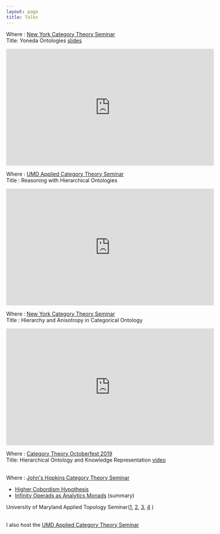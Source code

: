 ```yaml
---
layout: page
title: Talks
---
```


Where : [New York Category Theory Seminar](http://www.sci.brooklyn.cuny.edu/~noson/CTseminar.html)  
Title: Yoneda Ontologies [slides](..\assets\docs\NYCT_talk_2020.pdf)  
<iframe width="560" height="315" src="https://www.youtube.com/embed/Y5RMJ_fSGGc" frameborder="0" allow="accelerometer; autoplay; clipboard-write; encrypted-media; gyroscope; picture-in-picture" allowfullscreen></iframe>

Where : [UMD Applied Category Theory Seminar](https://mdcats.github.io)  
Title : Reasoning with Hierarchical Ontologies  
<iframe width="560" height="315" src="https://www.youtube.com/embed/_CPAJn49oQk" frameborder="0" allow="accelerometer; autoplay; encrypted-media; gyroscope; picture-in-picture" allowfullscreen></iframe>

Where : [New York Category Theory Seminar](http://www.sci.brooklyn.cuny.edu/~noson/CTseminar.html)  
Title : Hierarchy and Anisotropy in Categorical Ontology  
<iframe width="560" height="315" src="https://www.youtube.com/embed/IF4UmAq7vtM" frameborder="0" allow="accelerometer; encrypted-media; gyroscope; picture-in-picture" allowfullscreen></iframe>
<br/>

Where : [Category Theory Octoberfest 2019](https://ct-octoberfest.github.io/)  
Title: Hierarchical Ontology and Knowledge Representation [video](https://jh.hosted.panopto.com/Panopto/Pages/Viewer.aspx?id=6ba819ec-df14-4168-a0c4-aaf20151332c)  
<br/>

Where : [John's Hopkins Category Theory Seminar](http://www.math.jhu.edu/~eriehl/ct/)
- [Higher Cobordism Hypothesis](../assets/docs/JHU_Talk_Slide.pdf)
- [Infinity Operads as Analytics Monads](../assets/docs/inf_operads_summary.pdf) (summary)

University of Maryland Applied Topology Seminar([1](..\assets\docs\Olog_Talk_1.pdf), [2](..\assets\docs\Olog_talk_2__Official_.pdf), [3](..\assets\docs\Olog_Talk_3__Final_Version_.pdf), [4](..\assets\docs\olog_talk_4.pdf) )  
<br/>

I also host the [UMD Applied Category Theory Seminar](https://mdcats.github.io/)
